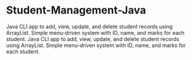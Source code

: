 # Student-Management-Java
Java CLI app to add, view, update, and delete student records using ArrayList. Simple menu-driven system with ID, name, and marks for each student.  Java CLI app to add, view, update, and delete student records using ArrayList. Simple menu-driven system with ID, name, and marks for each student.
